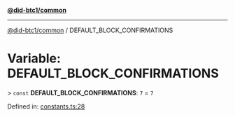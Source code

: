 [**@did-btc1/common**](../README.md)

***

[@did-btc1/common](../globals.md) / DEFAULT\_BLOCK\_CONFIRMATIONS

# Variable: DEFAULT\_BLOCK\_CONFIRMATIONS

&gt; `const` **DEFAULT\_BLOCK\_CONFIRMATIONS**: `7` = `7`

Defined in: [constants.ts:28](https://github.com/dcdpr/did-btc1-js/blob/4ab6f9915d95beed9bc633644c9db1539395f512/packages/common/src/constants.ts#L28)
